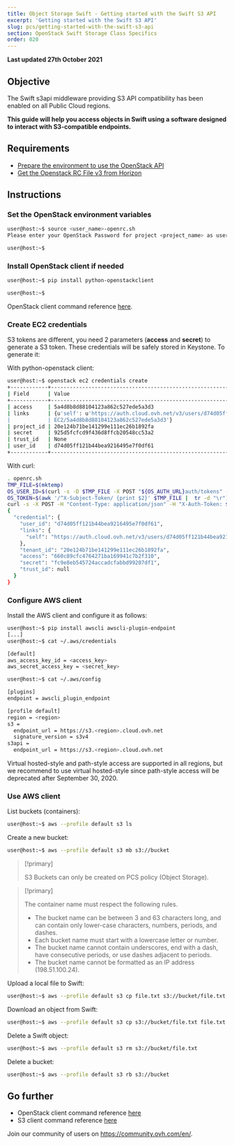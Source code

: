 ```yaml
---
title: Object Storage Swift - Getting started with the Swift S3 API
excerpt: 'Getting started with the Swift S3 API'
slug: pcs/getting-started-with-the-swift-s3-api
section: OpenStack Swift Storage Class Specifics
order: 020
---
```


**Last updated 27th October 2021**

## Objective

The Swift s3api middleware providing S3 API compatibility has been enabled on all Public Cloud regions.

**This guide will help you access objects in Swift using a software designed to interact with S3-compatible endpoints.**


## Requirements

- [Prepare the environment to use the OpenStack API](https://docs.ovh.com/ie/en/public-cloud/prepare_the_environment_for_using_the_openstack_api)
- [Get the Openstack RC File v3 from Horizon](https://docs.ovh.com/ie/en/public-cloud/set-openstack-environment-variables)

## Instructions

### Set the OpenStack environment variables

```bash
user@host:~$ source <user_name>-openrc.sh
Please enter your OpenStack Password for project <project_name> as user <user_name>:

user@host:~$
```

### Install OpenStack client if needed

```bash
user@host:~$ pip install python-openstackclient

user@host:~$
```

OpenStack client command reference [here](https://docs.openstack.org/python-openstackclient/latest/).

### Create EC2 credentials

S3 tokens are different, you need 2 parameters (**access** and **secret**) to generate a S3 token.
These credentials will be safely stored in Keystone. To generate it:

With python-openstack client:

```bash
user@host:~$ openstack ec2 credentials create
+------------+----------------------------------------------------------------------------------------------------------------------------+
| Field      | Value                                                                                                                      |
+------------+----------------------------------------------------------------------------------------------------------------------------+
| access     | 5a4d8b8d88104123a862c527ede5a3d3                                                                                           |
| links      | {u'self': u'https://auth.cloud.ovh.net/v3/users/d74d05ff121b44bea9216495e7f0df61/credentials/OS-                     |
|            | EC2/5a4d8b8d88104123a862c527ede5a3d3'}                                                                                     |
| project_id | 20e124b71be141299e111ec26b1892fa                                                                                           |
| secret     | 925d5fcfcd9f436d8ffcb20548cc53a2                                                                                           |
| trust_id   | None                                                                                                                       |
| user_id    | d74d05ff121b44bea9216495e7f0df61                                                                                           |
+------------+----------------------------------------------------------------------------------------------------------------------------+
```

With curl:

```bash
. openrc.sh
TMP_FILE=$(mktemp)
OS_USER_ID=$(curl -s -D $TMP_FILE -X POST "${OS_AUTH_URL}auth/tokens" -H "Content-Type: application/json" -d '{"auth":{"identity":{"methods":["password"],"password":{"user":{"name":"'$OS_USERNAME'","domain":{"id":"default"},"password":"'$OS_PASSWORD'"}}},"scope":{"project":{ "id":"'$OS_TENANT_ID'","domain":{"id":"default"}}}}}' | jq -r '.["token"]["user"]["id"]')
OS_TOKEN=$(awk '/^X-Subject-Token/ {print $2}' $TMP_FILE |  tr -d "\r")
curl -s -X POST -H "Content-Type: application/json" -H "X-Auth-Token: $OS_TOKEN" -d '{"tenant_id": "'$OS_TENANT_ID'"}' "${OS_AUTH_URL}users/${OS_USER_ID}/credentials/OS-EC2" | jq .
{
  "credential": {
    "user_id": "d74d05ff121b44bea9216495e7f0df61",
    "links": {
      "self": "https://auth.cloud.ovh.net/v3/users/d74d05ff121b44bea9216495e7f0df61/credentials/OS-EC2/660c89cfc4764271ba169941c7b2f310"
    },
    "tenant_id": "20e124b71be141299e111ec26b1892fa",
    "access": "660c89cfc4764271ba169941c7b2f310",
    "secret": "fc9e8eb545724accadcfabbd99207df1",
    "trust_id": null
  }
}
```

### Configure AWS client

Install the AWS client and configure it as follows:

```bash
user@host:~$ pip install awscli awscli-plugin-endpoint
[...]
user@host:~$ cat ~/.aws/credentials

[default]
aws_access_key_id = <access_key>
aws_secret_access_key = <secret_key>

user@host:~$ cat ~/.aws/config

[plugins]
endpoint = awscli_plugin_endpoint

[profile default]
region = <region>
s3 =
  endpoint_url = https://s3.<region>.cloud.ovh.net
  signature_version = s3v4
s3api =
  endpoint_url = https://s3.<region>.cloud.ovh.net
```

Virtual hosted-style and path-style access are supported in all regions, but we recommend to use virtual hosted-style since path-style access will be deprecated after September 30, 2020.

### Use AWS client

List buckets (containers):

```bash
user@host:~$ aws --profile default s3 ls
```

Create a new bucket:

```bash
user@host:~$ aws --profile default s3 mb s3://bucket
```

> [!primary]
>
> S3 Buckets can only be created on PCS policy (Object Storage).
>

> [!primary]
>
> The container name must respect the following rules.
>
> - The bucket name can be between 3 and 63 characters long, and can contain only lower-case characters, numbers, periods, and dashes.  
> - Each bucket name must start with a lowercase letter or number.  
> - The bucket name cannot contain underscores, end with a dash, have consecutive periods, or use dashes adjacent to periods.  
> - The bucket name cannot be formatted as an IP address (198.51.100.24).  
>

Upload a local file to Swift:

```bash
user@host:~$ aws --profile default s3 cp file.txt s3://bucket/file.txt
```

Download an object from Swift:

```bash
user@host:~$ aws --profile default s3 cp s3://bucket/file.txt file.txt
```

Delete a Swift object:

```bash
user@host:~$ aws --profile default s3 rm s3://bucket/file.txt
```

Delete a bucket:

```bash
user@host:~$ aws --profile default s3 rb s3://bucket
```

## Go further

- OpenStack client command reference [here](https://docs.openstack.org/python-openstackclient/latest/)
- S3 client command reference [here](https://docs.aws.amazon.com/cli/latest/reference/s3/index.html)

Join our community of users on <https://community.ovh.com/en/>.
